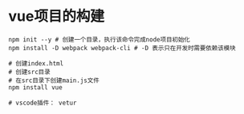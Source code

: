 



# vue项目的构建



``` shell
npm init --y # 创建一个目录，执行该命令完成node项目初始化
npm install -D webpack webpack-cli # -D 表示只在开发时需要依赖该模块

# 创建index.html
# 创建src目录
# 在src目录下创建main.js文件
npm install vue
```



```shell
# vscode插件： vetur
```

